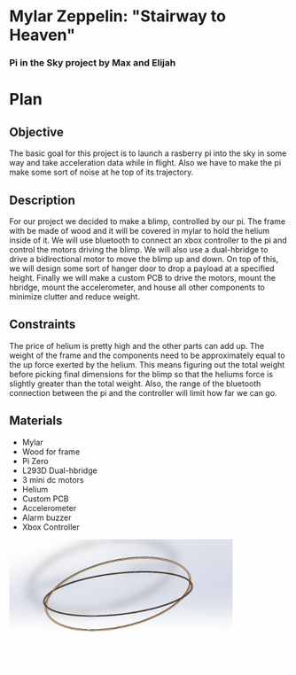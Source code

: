 # Mylar Zeppelin: "Stairway to Heaven"
### Pi in the Sky project by Max and Elijah

# Plan
## Objective
The basic goal for this project is to launch a rasberry pi into the sky in some way and take acceleration data while in flight. Also we have to make the pi make some sort of noise at he top of its trajectory.
## Description
For our project we decided to make a blimp, controlled by our pi. The frame with be made of wood and it will be covered in mylar to hold the helium inside of it. We will use bluetooth to connect an xbox controller to the pi and control the motors driving the blimp. We will also use a dual-hbridge to drive a bidirectional motor to move the blimp up and down. On top of this, we will design some sort of hanger door to drop a payload at a specified height. Finally we will make a custom PCB to drive the motors, mount the hbridge, mount the accelerometer, and house all other components to minimize clutter and reduce weight.
## Constraints
The price of helium is pretty high and the other parts can add up. The weight of the frame and the components need to be approximately equal to the up force exerted by the helium. This means figuring out the total weight before picking final dimensions for the blimp so that the heliums force is slightly greater than the total weight. Also, the range of the bluetooth connection between the pi and the controller will limit how far we can go.
## Materials
* Mylar
* Wood for frame
* Pi Zero
* L293D Dual-hbridge
* 3 mini dc motors
* Helium
* Custom PCB
* Accelerometer
* Alarm buzzer
* Xbox Controller

<img src="Blimp_frame.PNG" width="80%">
